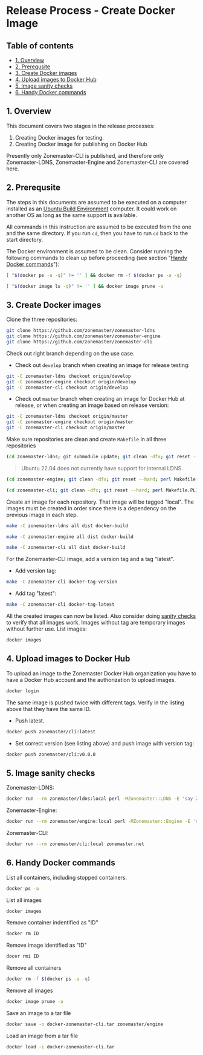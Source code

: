 Release Process - Create Docker Image
=====================================

## Table of contents

* [1. Overview](#1-overview)
* [2. Prerequsite](#2-prerequsite)
* [3. Create Docker images](#3-create-docker-images)
* [4. Upload images to Docker Hub](#4-upload-images-to-docker-hub)
* [5. Image sanity checks][sanity checks]
* [6. Handy Docker commands][Handy Docker commands]

## 1. Overview

This document covers two stages in the release processes:

1. Creating Docker images for testing.
2. Creating Docker image for publishing on Docker Hub

Presently only Zonemaster-CLI is published, and therefore only Zonemaster-LDNS,
Zonemaster-Engine and Zonemaster-CLI are covered here.


## 2. Prerequsite

The steps in this documents are assumed to be executed on a computer installed
as an [Ubuntu Build Environment] computer. It could work on another OS as long
as the same support is available.

All commands in this instruction are assumed to be executed from the one and the
same directory. If you run `cd`, then you have to run `cd` back to the start
directory.

The Docker environment is assumed to be clean. Consider running the following
commands to clean up before proceeding (see section "[Handy Docker commands]"):
```sh
[ "$(docker ps -a -q)" != '' ] && docker rm -f $(docker ps -a -q)
```
```sh
[ "$(docker image ls -q)" != '' ] && docker image prune -a
```


## 3. Create Docker images

Clone the three repositories:

```sh
git clone https://github.com/zonemaster/zonemaster-ldns
git clone https://github.com/zonemaster/zonemaster-engine
git clone https://github.com/zonemaster/zonemaster-cli
```

Check out right branch depending on the use case.

* Check out `develop` branch when creating an image for release testing:

```sh
git -C zonemaster-ldns checkout origin/develop
git -C zonemaster-engine checkout origin/develop
git -C zonemaster-cli checkout origin/develop
```

* Check out `master` branch when creating an image for Docker Hub at release, or
when creating an image based on release version:

```sh
git -C zonemaster-ldns checkout origin/master
git -C zonemaster-engine checkout origin/master
git -C zonemaster-cli checkout origin/master
```

Make sure repositories are clean and create `Makefile` in all three repositories

```sh
(cd zonemaster-ldns; git submodule update; git clean -dfx; git reset --hard; perl Makefile.PL --no-internal-ldns)
```
> Ubuntu 22.04 does not currently have support for internal LDNS.
```sh
(cd zonemaster-engine; git clean -dfx; git reset --hard; perl Makefile.PL)
```
```sh
(cd zonemaster-cli; git clean -dfx; git reset --hard; perl Makefile.PL)
```

Create an image for each repository. That image will be tagged "local". The
images must be created in order since there is a dependency on the previous
image in each step.
```sh
make -C zonemaster-ldns all dist docker-build
```
```sh
make -C zonemaster-engine all dist docker-build
```
```sh
make -C zonemaster-cli all dist docker-build
```

For the Zonemaster-CLI image, add a version tag and a tag "latest".

* Add version tag:
```sh
make -C zonemaster-cli docker-tag-version
```

* Add tag "latest":
```sh
make -C zonemaster-cli docker-tag-latest
```

All the created images can now be listed. Also consider doing [sanity checks] to
verify that all images work. Images without tag are temporary images without
further use. List images:

```sh
docker images
```

## 4. Upload images to Docker Hub

To upload an image to the Zonemaster Docker Hub organization you have to have
a Docker Hub account and the authorization to upload images.

```sh
docker login
```

The same image is pushed twice with different tags. Verify in the listing
above that they have the same ID.

* Push latest.
```sh
docker push zonemaster/cli:latest
```

* Set correct version (see listing above) and push image with version tag:
```sh
docker push zonemaster/cli:v0.0.0
```

## 5. Image sanity checks

Zonemaster-LDNS:

```sh
docker run --rm zonemaster/ldns:local perl -MZonemaster::LDNS -E 'say Zonemaster::LDNS->new("9.9.9.9")->query("zonemaster.net")->string'
```

Zonemaster-Engine:

```sh
docker run --rm zonemaster/engine:local perl -MZonemaster::Engine -E 'say join "\n", Zonemaster::Engine->test_module("BASIC", "zonemaster.net")'
```

Zonemaster-CLI:

```sh
docker run --rm zonemaster/cli:local zonemaster.net
```

## 6. Handy Docker commands

List all containers, including stopped containers.

```sh
docker ps -a
```

List all images
```sh
docker images
```

Remove container indentified as "ID"
```sh
docker rm ID
```

Remove image identified as "ID"
```sh
docer rmi ID
```

Remove all containers
```sh
docker rm -f $(docker ps -a -q)
```

Remove all images
```sh
docker image prune -a
```

Save an image to a tar file
```sh
docker save -o docker-zonemaster-cli.tar zonemaster/engine
```

Load an image from a tar file
```sh
docker load -i docker-zonemaster-cli.tar
```


[Ubuntu Build Environment]:               ../distrib-testing/Ubuntu-build-environment.md
[Sanity checks]:                          #5-image-sanity-checks
[Handy Docker commands]:                  #6-handy-docker-commands
